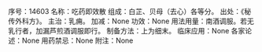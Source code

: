 序号：14603
名称：吃药即效散
组成：白芷、贝母（去心）各等分。
出处：《秘传外科方》。
主治：乳痈。
加减：None
功效：None
用法用量：南酒调服。若无乳行者，加漏芦煎酒调服即行。
制备方法：上为细末。
临床应用：None
各家论述：None
用药禁忌：None
附注：None
